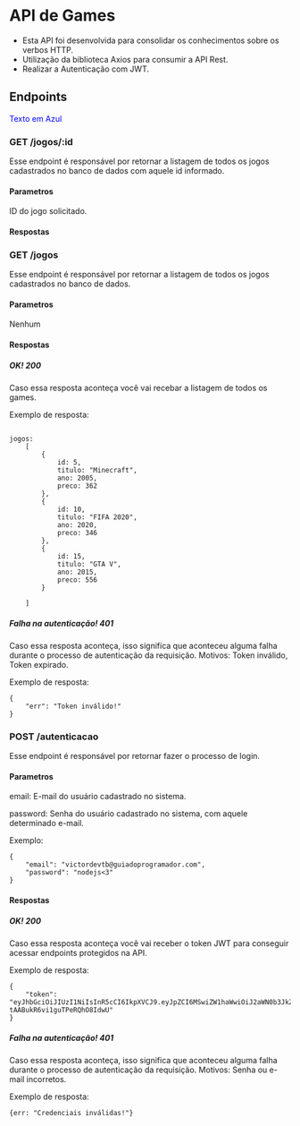 # API de Games
- Esta API foi desenvolvida para consolidar os conhecimentos sobre os verbos HTTP.
- Utilização da biblioteca Axios para consumir a API Rest.
- Realizar a Autenticação com JWT.

## Endpoints
<span style="color:blue">Texto em Azul</span>

### GET /jogos/:id
Esse endpoint é responsável por retornar a listagem de todos os jogos cadastrados no banco de dados com aquele id informado.

#### Parametros
ID do jogo solicitado.

#### Respostas



### GET /jogos
Esse endpoint é responsável por retornar a listagem de todos os jogos cadastrados no banco de dados.
#### Parametros
Nenhum
#### Respostas
##### OK! 200
Caso essa resposta aconteça você vai recebar a listagem de todos os games.

Exemplo de resposta:
```

jogos: 
    [
        {
            id: 5,
            titulo: "Minecraft", 
            ano: 2005,
            preco: 362
        },
        {
            id: 10,
            titulo: "FIFA 2020", 
            ano: 2020,
            preco: 346
        },
        {
            id: 15,
            titulo: "GTA V", 
            ano: 2015,
            preco: 556
        }
    
    ]
```
##### Falha na autenticação! 401
Caso essa resposta aconteça, isso significa que aconteceu alguma falha durante o processo de autenticação da requisição. Motivos: Token inválido, Token expirado.

Exemplo de resposta:
```
{
    "err": "Token inválido!"
}
```

### POST /autenticacao
Esse endpoint é responsável por retornar fazer o processo de login.
#### Parametros
email: E-mail do usuário cadastrado no sistema.

password: Senha do usuário cadastrado no sistema, com aquele determinado e-mail.

Exemplo:
```
{
	"email": "victordevtb@guiadoprogramador.com",
	"password": "nodejs<3"
}
```
#### Respostas
##### OK! 200
Caso essa resposta aconteça você vai receber o token JWT para conseguir acessar endpoints protegidos na API.

Exemplo de resposta:
```
{
    "token": "eyJhbGciOiJIUzI1NiIsInR5cCI6IkpXVCJ9.eyJpZCI6MSwiZW1haWwiOiJ2aWN0b3JkZXZ0YkBndWlhZG9wcm9ncmFtYWRvci5jb20iLCJpYXQiOjE1OTE3ODI0NzUsImV4cCI6MTU5MTk1NTI3NX0.y8kp3BxKgC86KFiq6-tAABukR6vi1guTPeRQhO8IdwU"
}
```
##### Falha na autenticação! 401
Caso essa resposta aconteça, isso significa que aconteceu alguma falha durante o processo de autenticação da requisição. Motivos: Senha ou e-mail incorretos.

Exemplo de resposta:
```
{err: "Credenciais inválidas!"}
```
